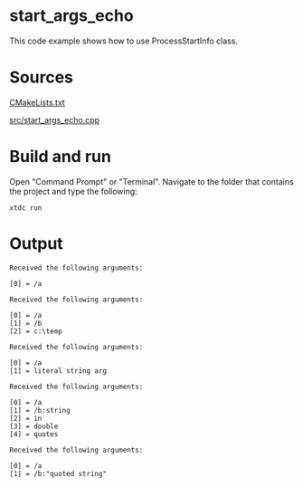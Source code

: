 # start_args_echo

This code example shows how to use ProcessStartInfo class.

# Sources

[CMakeLists.txt](CMakeLists.txt)

[src/start_args_echo.cpp](src/start_args_echo.cpp)

# Build and run

Open "Command Prompt" or "Terminal". Navigate to the folder that contains the project and type the following:

```shell
xtdc run
```

# Output

```
Received the following arguments:

[0] = /a

Received the following arguments:

[0] = /a
[1] = /b
[2] = c:\temp

Received the following arguments:

[0] = /a
[1] = literal string arg

Received the following arguments:

[0] = /a
[1] = /b:string
[2] = in
[3] = double
[4] = quotes

Received the following arguments:

[0] = /a
[1] = /b:"quoted string"

```
